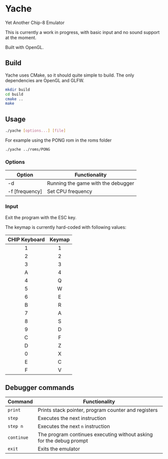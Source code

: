 # Yache

Yet Another Chip-8 Emulator

This is currently a work in progress, with basic input and no sound support at the moment.

Built with OpenGL.

## Build

Yache uses CMake, so it should quite simple to build.
The only dependencies are OpenGL and GLFW.

```bash
mkdir build
cd build
cmake ..
make
```

## Usage

```bash
./yache [options...] [file]
```

For example using the PONG rom in the roms folder

```
./yache ../roms/PONG
```
### Options

| Option        | Functionality                      |
|---------------|------------------------------------|
| -d            | Running the game with the debugger |
| -f [frequency]| Set CPU frequency                  |

### Input

Exit the program with the ESC key.

The keymap is currently hard-coded with following values:

| CHIP Keyboard | Keymap |
|:-------------:|:------:|
| 1 | 1 |
| 2 | 2 |
| 3 | 3 |
| A | 4 |
| 4 | Q |
| 5 | W |
| 6 | E |
| B | R |
| 7 | A |
| 8 | S |
| 9 | D |
| C | F |
| D | Z |
| 0 | X |
| E | C |
| F | V |

## Debugger commands

| Command| Functionality
|--------|------------------------------------|
| `print`| Prints stack pointer, program counter and registers |
| `step` | Executes the next instruction      |
| `step n`| Executes the next `n` instruction |
| `continue`| The program continues executing without asking for the debug prompt|
| `exit` | Exits the emulator                 |